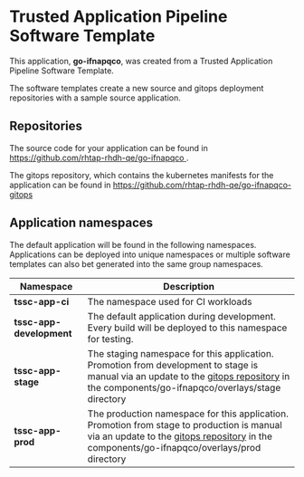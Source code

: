 # Trusted Application Pipeline Software Template

This application, **go-ifnapqco**, was created from a Trusted Application Pipeline Software Template.

The software templates create a new source and gitops deployment repositories with a sample source application. 

## Repositories

The source code for your application can be found in [https://github.com/rhtap-rhdh-qe/go-ifnapqco ](https://github.com/rhtap-rhdh-qe/go-ifnapqco ).
 
The gitops repository, which contains the kubernetes manifests for the application can be found in 
[https://github.com/rhtap-rhdh-qe/go-ifnapqco-gitops ](https://github.com/rhtap-rhdh-qe/go-ifnapqco-gitops ) 

## Application namespaces 

The default application will be found in the following namespaces. Applications can be deployed into unique namespaces or multiple software templates can also bet generated into the same group namespaces.  

|  Namespace   |  Description   |  
| -------- | -------- |
| **tssc-app-ci** | The namespace used for CI workloads |
| **tssc-app-development** | The default application during development. Every build will be deployed to this namespace for testing. |
| **tssc-app-stage** | The staging namespace for this application. Promotion from development to stage is manual via an update to the [gitops repository](https://github.com/rhtap-rhdh-qe/go-ifnapqco-gitops ) in the components/go-ifnapqco/overlays/stage directory |
| **tssc-app-prod** | The production namespace for this application. Promotion from stage to production is manual via an update to the [gitops repository](https://github.com/rhtap-rhdh-qe/go-ifnapqco-gitops ) in the components/go-ifnapqco/overlays/prod directory |